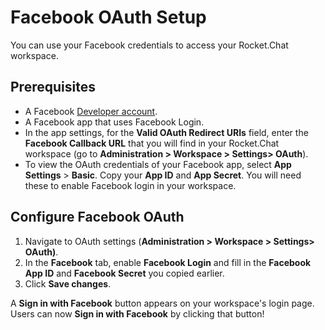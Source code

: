 # Facebook OAuth Setup

You can use your Facebook credentials to access your Rocket.Chat workspace.&#x20;

## Prerequisites

* A Facebook [Developer account](http://developers.facebook.com).
* A Facebook app that uses Facebook Login.&#x20;
* In the app settings, for the **Valid OAuth Redirect URIs** field, enter the **Facebook Callback URL** that you will find in your Rocket.Chat workspace (go to **Administration > Workspace > Settings> OAuth**).
* To view the OAuth credentials of your Facebook app, select **App Settings** > **Basic**. Copy your **App ID** and **App Secret**. You will need these to enable Facebook login in your workspace.

## Configure Facebook OAuth

1. Navigate to OAuth settings (**Administration > Workspace > Settings> OAuth)**.
2. In the **Facebook** tab, enable **Facebook Login** and fill in the **Facebook App ID** and **Facebook Secret** you copied earlier.
3. Click **Save changes**.&#x20;

A **Sign in with Facebook** button appears on your workspace's login page. Users can now **Sign in with Facebook** by clicking that button!
